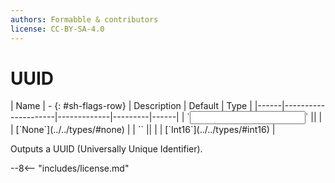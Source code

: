 ```yaml
---
authors: Formabble & contributors
license: CC-BY-SA-4.0
---
```



# UUID

<div class="sh-parameters" markdown="1">
| Name | - {: #sh-flags-row} | Description | Default | Type |
|------|---------------------|-------------|---------|------|
| `<input>` || | | [`None`](../../types/#none) |
| `<output>` || | | [`Int16`](../../types/#int16) |

</div>

Outputs a UUID (Universally Unique Identifier).

--8<-- "includes/license.md"

